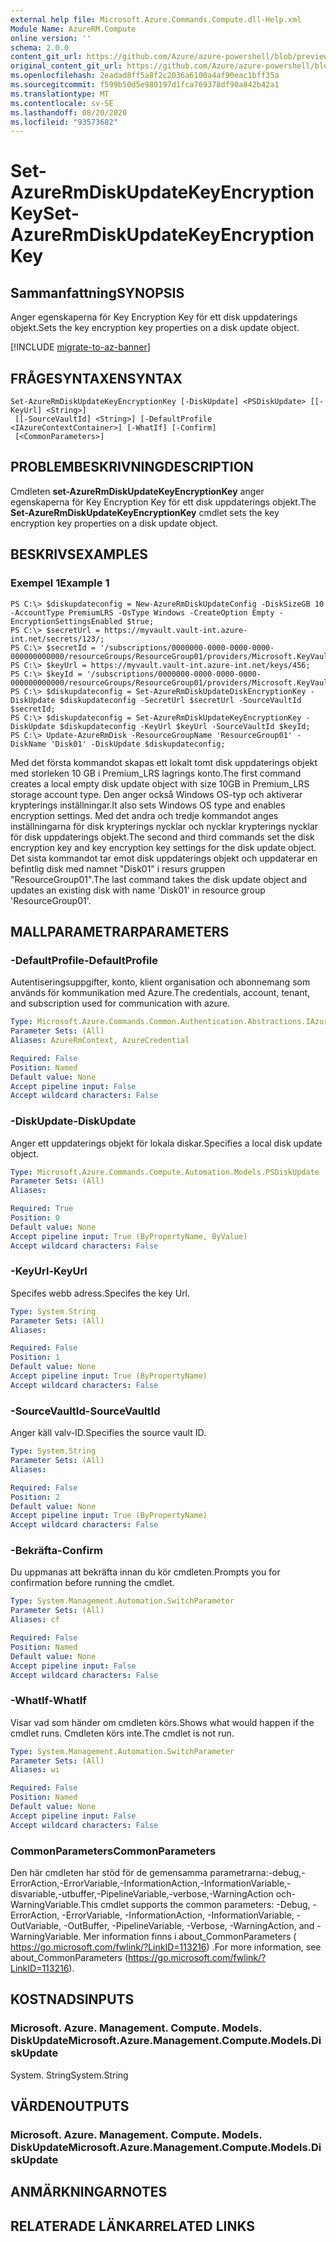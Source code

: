 ```yaml
---
external help file: Microsoft.Azure.Commands.Compute.dll-Help.xml
Module Name: AzureRM.Compute
online version: ''
schema: 2.0.0
content_git_url: https://github.com/Azure/azure-powershell/blob/preview/src/ResourceManager/Compute/Stack/Commands.Compute/help/Set-AzureRmDiskUpdateKeyEncryptionKey.md
original_content_git_url: https://github.com/Azure/azure-powershell/blob/preview/src/ResourceManager/Compute/Stack/Commands.Compute/help/Set-AzureRmDiskUpdateKeyEncryptionKey.md
ms.openlocfilehash: 2eadad8ff5a8f2c2036a6100a4af90eac1bff35a
ms.sourcegitcommit: f599b50d5e980197d1fca769378df90a842b42a1
ms.translationtype: MT
ms.contentlocale: sv-SE
ms.lasthandoff: 08/20/2020
ms.locfileid: "93573682"
---
```

# <span data-ttu-id="1dc56-101">Set-AzureRmDiskUpdateKeyEncryptionKey</span><span class="sxs-lookup"><span data-stu-id="1dc56-101">Set-AzureRmDiskUpdateKeyEncryptionKey</span></span>

## <span data-ttu-id="1dc56-102">Sammanfattning</span><span class="sxs-lookup"><span data-stu-id="1dc56-102">SYNOPSIS</span></span>
<span data-ttu-id="1dc56-103">Anger egenskaperna för Key Encryption Key för ett disk uppdaterings objekt.</span><span class="sxs-lookup"><span data-stu-id="1dc56-103">Sets the key encryption key properties on a disk update object.</span></span>

[!INCLUDE [migrate-to-az-banner](../../includes/migrate-to-az-banner.md)]

## <span data-ttu-id="1dc56-104">FRÅGESYNTAXEN</span><span class="sxs-lookup"><span data-stu-id="1dc56-104">SYNTAX</span></span>

```
Set-AzureRmDiskUpdateKeyEncryptionKey [-DiskUpdate] <PSDiskUpdate> [[-KeyUrl] <String>]
 [[-SourceVaultId] <String>] [-DefaultProfile <IAzureContextContainer>] [-WhatIf] [-Confirm]
 [<CommonParameters>]
```

## <span data-ttu-id="1dc56-105">PROBLEMBESKRIVNING</span><span class="sxs-lookup"><span data-stu-id="1dc56-105">DESCRIPTION</span></span>
<span data-ttu-id="1dc56-106">Cmdleten **set-AzureRmDiskUpdateKeyEncryptionKey** anger egenskaperna för Key Encryption Key för ett disk uppdaterings objekt.</span><span class="sxs-lookup"><span data-stu-id="1dc56-106">The **Set-AzureRmDiskUpdateKeyEncryptionKey** cmdlet sets the key encryption key properties on a disk update object.</span></span>

## <span data-ttu-id="1dc56-107">BESKRIVS</span><span class="sxs-lookup"><span data-stu-id="1dc56-107">EXAMPLES</span></span>

### <span data-ttu-id="1dc56-108">Exempel 1</span><span class="sxs-lookup"><span data-stu-id="1dc56-108">Example 1</span></span>
```
PS C:\> $diskupdateconfig = New-AzureRmDiskUpdateConfig -DiskSizeGB 10 -AccountType PremiumLRS -OsType Windows -CreateOption Empty -EncryptionSettingsEnabled $true;
PS C:\> $secretUrl = https://myvault.vault-int.azure-int.net/secrets/123/;
PS C:\> $secretId = '/subscriptions/0000000-0000-0000-0000-000000000000/resourceGroups/ResourceGroup01/providers/Microsoft.KeyVault/vaults/TestVault123';
PS C:\> $keyUrl = https://myvault.vault-int.azure-int.net/keys/456;
PS C:\> $keyId = '/subscriptions/0000000-0000-0000-0000-000000000000/resourceGroups/ResourceGroup01/providers/Microsoft.KeyVault/vaults/TestVault456';
PS C:\> $diskupdateconfig = Set-AzureRmDiskUpdateDiskEncryptionKey -DiskUpdate $diskupdateconfig -SecretUrl $secretUrl -SourceVaultId $secretId;
PS C:\> $diskupdateconfig = Set-AzureRmDiskUpdateKeyEncryptionKey -DiskUpdate $diskupdateconfig -KeyUrl $keyUrl -SourceVaultId $keyId;
PS C:\> Update-AzureRmDisk -ResourceGroupName 'ResourceGroup01' -DiskName 'Disk01' -DiskUpdate $diskupdateconfig;
```

<span data-ttu-id="1dc56-109">Med det första kommandot skapas ett lokalt tomt disk uppdaterings objekt med storleken 10 GB i Premium_LRS lagrings konto.</span><span class="sxs-lookup"><span data-stu-id="1dc56-109">The first command creates a local empty disk update object with size 10GB in Premium_LRS storage account type.</span></span>  <span data-ttu-id="1dc56-110">Den anger också Windows OS-typ och aktiverar krypterings inställningar.</span><span class="sxs-lookup"><span data-stu-id="1dc56-110">It also sets Windows OS type and enables encryption settings.</span></span>
<span data-ttu-id="1dc56-111">Med det andra och tredje kommandot anges inställningarna för disk krypterings nycklar och nycklar krypterings nycklar för disk uppdaterings objekt.</span><span class="sxs-lookup"><span data-stu-id="1dc56-111">The second and third commands set the disk encryption key and key encryption key settings for the disk update object.</span></span>
<span data-ttu-id="1dc56-112">Det sista kommandot tar emot disk uppdaterings objekt och uppdaterar en befintlig disk med namnet "Disk01" i resurs gruppen "ResourceGroup01".</span><span class="sxs-lookup"><span data-stu-id="1dc56-112">The last command takes the disk update object and updates an existing disk with name 'Disk01' in resource group 'ResourceGroup01'.</span></span>

## <span data-ttu-id="1dc56-113">MALLPARAMETRAR</span><span class="sxs-lookup"><span data-stu-id="1dc56-113">PARAMETERS</span></span>

### <span data-ttu-id="1dc56-114">-DefaultProfile</span><span class="sxs-lookup"><span data-stu-id="1dc56-114">-DefaultProfile</span></span>
<span data-ttu-id="1dc56-115">Autentiseringsuppgifter, konto, klient organisation och abonnemang som används för kommunikation med Azure.</span><span class="sxs-lookup"><span data-stu-id="1dc56-115">The credentials, account, tenant, and subscription used for communication with azure.</span></span>

```yaml
Type: Microsoft.Azure.Commands.Common.Authentication.Abstractions.IAzureContextContainer
Parameter Sets: (All)
Aliases: AzureRmContext, AzureCredential

Required: False
Position: Named
Default value: None
Accept pipeline input: False
Accept wildcard characters: False
```

### <span data-ttu-id="1dc56-116">-DiskUpdate</span><span class="sxs-lookup"><span data-stu-id="1dc56-116">-DiskUpdate</span></span>
<span data-ttu-id="1dc56-117">Anger ett uppdaterings objekt för lokala diskar.</span><span class="sxs-lookup"><span data-stu-id="1dc56-117">Specifies a local disk update object.</span></span>

```yaml
Type: Microsoft.Azure.Commands.Compute.Automation.Models.PSDiskUpdate
Parameter Sets: (All)
Aliases: 

Required: True
Position: 0
Default value: None
Accept pipeline input: True (ByPropertyName, ByValue)
Accept wildcard characters: False
```

### <span data-ttu-id="1dc56-118">-KeyUrl</span><span class="sxs-lookup"><span data-stu-id="1dc56-118">-KeyUrl</span></span>
<span data-ttu-id="1dc56-119">Specifes webb adress.</span><span class="sxs-lookup"><span data-stu-id="1dc56-119">Specifes the key Url.</span></span>

```yaml
Type: System.String
Parameter Sets: (All)
Aliases: 

Required: False
Position: 1
Default value: None
Accept pipeline input: True (ByPropertyName)
Accept wildcard characters: False
```

### <span data-ttu-id="1dc56-120">-SourceVaultId</span><span class="sxs-lookup"><span data-stu-id="1dc56-120">-SourceVaultId</span></span>
<span data-ttu-id="1dc56-121">Anger käll valv-ID.</span><span class="sxs-lookup"><span data-stu-id="1dc56-121">Specifies the source vault ID.</span></span>

```yaml
Type: System.String
Parameter Sets: (All)
Aliases: 

Required: False
Position: 2
Default value: None
Accept pipeline input: True (ByPropertyName)
Accept wildcard characters: False
```

### <span data-ttu-id="1dc56-122">-Bekräfta</span><span class="sxs-lookup"><span data-stu-id="1dc56-122">-Confirm</span></span>
<span data-ttu-id="1dc56-123">Du uppmanas att bekräfta innan du kör cmdleten.</span><span class="sxs-lookup"><span data-stu-id="1dc56-123">Prompts you for confirmation before running the cmdlet.</span></span>

```yaml
Type: System.Management.Automation.SwitchParameter
Parameter Sets: (All)
Aliases: cf

Required: False
Position: Named
Default value: None
Accept pipeline input: False
Accept wildcard characters: False
```

### <span data-ttu-id="1dc56-124">-WhatIf</span><span class="sxs-lookup"><span data-stu-id="1dc56-124">-WhatIf</span></span>
<span data-ttu-id="1dc56-125">Visar vad som händer om cmdleten körs.</span><span class="sxs-lookup"><span data-stu-id="1dc56-125">Shows what would happen if the cmdlet runs.</span></span> <span data-ttu-id="1dc56-126">Cmdleten körs inte.</span><span class="sxs-lookup"><span data-stu-id="1dc56-126">The cmdlet is not run.</span></span>

```yaml
Type: System.Management.Automation.SwitchParameter
Parameter Sets: (All)
Aliases: wi

Required: False
Position: Named
Default value: None
Accept pipeline input: False
Accept wildcard characters: False
```

### <span data-ttu-id="1dc56-127">CommonParameters</span><span class="sxs-lookup"><span data-stu-id="1dc56-127">CommonParameters</span></span>
<span data-ttu-id="1dc56-128">Den här cmdleten har stöd för de gemensamma parametrarna:-debug,-ErrorAction,-ErrorVariable,-InformationAction,-InformationVariable,-disvariable,-utbuffer,-PipelineVariable,-verbose,-WarningAction och-WarningVariable.</span><span class="sxs-lookup"><span data-stu-id="1dc56-128">This cmdlet supports the common parameters: -Debug, -ErrorAction, -ErrorVariable, -InformationAction, -InformationVariable, -OutVariable, -OutBuffer, -PipelineVariable, -Verbose, -WarningAction, and -WarningVariable.</span></span> <span data-ttu-id="1dc56-129">Mer information finns i about_CommonParameters ( https://go.microsoft.com/fwlink/?LinkID=113216) .</span><span class="sxs-lookup"><span data-stu-id="1dc56-129">For more information, see about_CommonParameters (https://go.microsoft.com/fwlink/?LinkID=113216).</span></span>

## <span data-ttu-id="1dc56-130">KOSTNADS</span><span class="sxs-lookup"><span data-stu-id="1dc56-130">INPUTS</span></span>

### <span data-ttu-id="1dc56-131">Microsoft. Azure. Management. Compute. Models. DiskUpdate</span><span class="sxs-lookup"><span data-stu-id="1dc56-131">Microsoft.Azure.Management.Compute.Models.DiskUpdate</span></span>
<span data-ttu-id="1dc56-132">System. String</span><span class="sxs-lookup"><span data-stu-id="1dc56-132">System.String</span></span>

## <span data-ttu-id="1dc56-133">VÄRDEN</span><span class="sxs-lookup"><span data-stu-id="1dc56-133">OUTPUTS</span></span>

### <span data-ttu-id="1dc56-134">Microsoft. Azure. Management. Compute. Models. DiskUpdate</span><span class="sxs-lookup"><span data-stu-id="1dc56-134">Microsoft.Azure.Management.Compute.Models.DiskUpdate</span></span>

## <span data-ttu-id="1dc56-135">ANMÄRKNINGAR</span><span class="sxs-lookup"><span data-stu-id="1dc56-135">NOTES</span></span>

## <span data-ttu-id="1dc56-136">RELATERADE LÄNKAR</span><span class="sxs-lookup"><span data-stu-id="1dc56-136">RELATED LINKS</span></span>

